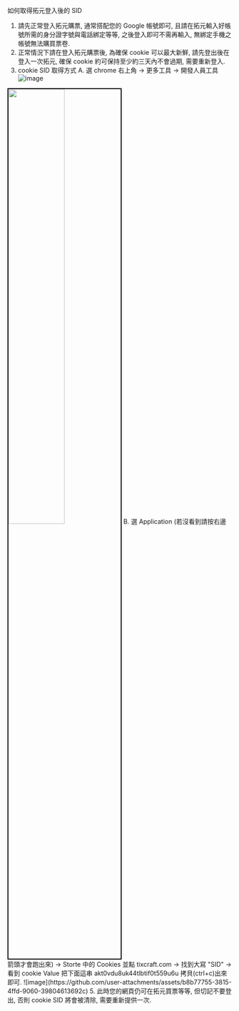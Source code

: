 如何取得拓元登入後的 SID

1. 請先正常登入拓元購票, 通常搭配您的 Google 帳號即可, 且請在拓元輸入好帳號所需的身分證字號與電話綁定等等, 之後登入即可不需再輸入, 無綁定手機之帳號無法購買票卷.
2. 正常情況下請在登入拓元購票後, 為確保 cookie 可以最大新鮮, 請先登出後在登入一次拓元, 確保 cookie 約可保持至少約三天內不會過期, 需要重新登入.
3. cookie SID 取得方式
   A. 選 chrome 右上角 -> 更多工具 -> 開發人員工具
![image](https://github.com/user-attachments/assets/76266f92-8679-4522-8b3b-5385d48520c7)
<img src="https://github.com/user-attachments/assets/76266f92-8679-4522-8b3b-5385d48520c7" width="50%" style="border: 2px solid black;" />
  B. 選 Application (若沒看到請按右邊箭頭才會跑出來) -> Storte 中的 Cookies 並點 tixcraft.com -> 找到大寫 "SID" -> 看到 cookie Value 把下面這串 akt0vdu8uk44tlbtif0t559u6u 拷貝(ctrl+c)出來即可.
![image](https://github.com/user-attachments/assets/b8b77755-3815-4ffd-9060-39804613692c)
5. 此時您的網頁仍可在拓元買票等等, 但切記不要登出, 否則 cookie SID 將會被清除, 需要重新提供一次.
